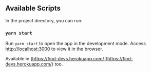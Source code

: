 ## Available Scripts

In the project directory, you can run:

### `yarn start`

Run `yarn start` to open the app in the development mode. Access [http://localhost:3000](http://localhost:3000) to view it in the browser.

Available in [https://find-devs.herokuapp.com/](https://find-devs.herokuapp.com/) too.
